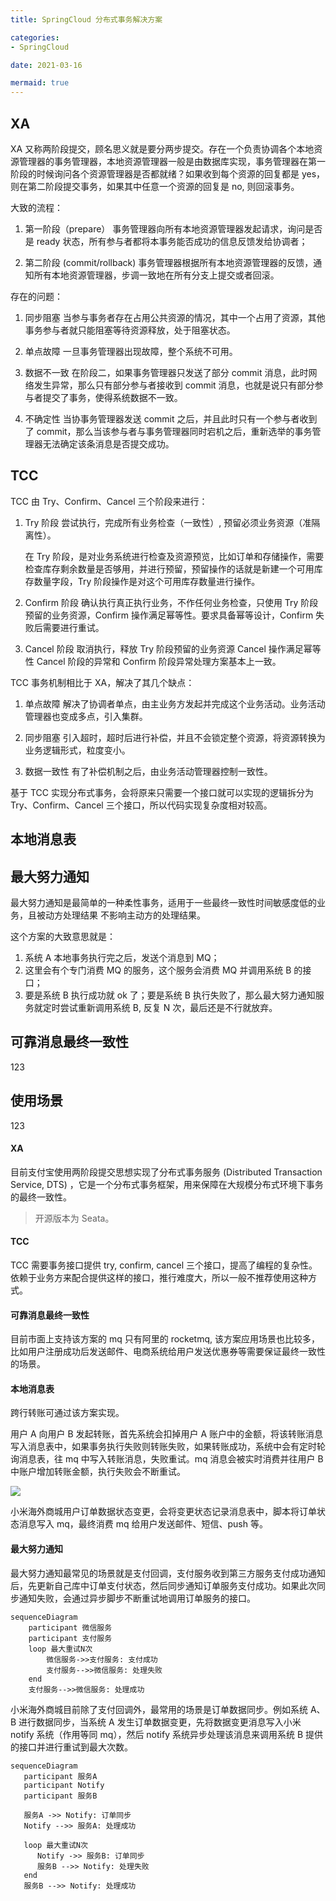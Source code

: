 ```yaml
---
title: SpringCloud 分布式事务解决方案

categories:
- SpringCloud

date: 2021-03-16

mermaid: true
---
```


## XA
XA 又称两阶段提交，顾名思义就是要分两步提交。存在一个负责协调各个本地资源管理器的事务管理器，本地资源管理器一般是由数据库实现，事务管理器在第一阶段的时候询问各个资源管理器是否都就绪？如果收到每个资源的回复都是 yes，则在第二阶段提交事务，如果其中任意一个资源的回复是 no, 则回滚事务。

大致的流程：
1. 第一阶段（prepare）
   事务管理器向所有本地资源管理器发起请求，询问是否是 ready 状态，所有参与者都将本事务能否成功的信息反馈发给协调者；

1. 第二阶段 (commit/rollback)
   事务管理器根据所有本地资源管理器的反馈，通知所有本地资源管理器，步调一致地在所有分支上提交或者回滚。

存在的问题：
1. 同步阻塞
   当参与事务者存在占用公共资源的情况，其中一个占用了资源，其他事务参与者就只能阻塞等待资源释放，处于阻塞状态。

1. 单点故障
   一旦事务管理器出现故障，整个系统不可用。

1. 数据不一致
   在阶段二，如果事务管理器只发送了部分 commit 消息，此时网络发生异常，那么只有部分参与者接收到 commit 消息，也就是说只有部分参与者提交了事务，使得系统数据不一致。

1. 不确定性
   当协事务管理器发送 commit 之后，并且此时只有一个参与者收到了 commit，那么当该参与者与事务管理器同时宕机之后，重新选举的事务管理器无法确定该条消息是否提交成功。

## TCC
TCC 由 Try、Confirm、Cancel 三个阶段来进行：

1. Try 阶段
   尝试执行，完成所有业务检查（一致性）, 预留必须业务资源（准隔离性）。

   在 Try 阶段，是对业务系统进行检查及资源预览，比如订单和存储操作，需要检查库存剩余数量是否够用，并进行预留，预留操作的话就是新建一个可用库存数量字段，Try 阶段操作是对这个可用库存数量进行操作。

1. Confirm 阶段
   确认执行真正执行业务，不作任何业务检查，只使用 Try 阶段预留的业务资源，Confirm 操作满足幂等性。要求具备幂等设计，Confirm 失败后需要进行重试。

1. Cancel 阶段
   取消执行，释放 Try 阶段预留的业务资源 Cancel 操作满足幂等性 Cancel 阶段的异常和 Confirm 阶段异常处理方案基本上一致。

TCC 事务机制相比于 XA，解决了其几个缺点：

1. 单点故障
   解决了协调者单点，由主业务方发起并完成这个业务活动。业务活动管理器也变成多点，引入集群。

1. 同步阻塞
   引入超时，超时后进行补偿，并且不会锁定整个资源，将资源转换为业务逻辑形式，粒度变小。

1. 数据一致性
   有了补偿机制之后，由业务活动管理器控制一致性。

基于 TCC 实现分布式事务，会将原来只需要一个接口就可以实现的逻辑拆分为 Try、Confirm、Cancel 三个接口，所以代码实现复杂度相对较高。

## 本地消息表

## 最大努力通知
最大努力通知是最简单的一种柔性事务，适用于一些最终一致性时间敏感度低的业务，且被动方处理结果 不影响主动方的处理结果。

这个方案的大致意思就是：
1. 系统 A 本地事务执行完之后，发送个消息到 MQ；
1. 这里会有个专门消费 MQ 的服务，这个服务会消费 MQ 并调用系统 B 的接口；
1. 要是系统 B 执行成功就 ok 了；要是系统 B 执行失败了，那么最大努力通知服务就定时尝试重新调用系统 B, 反复 N 次，最后还是不行就放弃。



## 可靠消息最终一致性
123

## 使用场景
123

#### XA
目前支付宝使用两阶段提交思想实现了分布式事务服务 (Distributed Transaction Service, DTS) ，它是一个分布式事务框架，用来保障在大规模分布式环境下事务的最终一致性。

> 开源版本为 Seata。

#### TCC
TCC 需要事务接口提供 try, confirm, cancel 三个接口，提高了编程的复杂性。依赖于业务方来配合提供这样的接口，推行难度大，所以一般不推荐使用这种方式。

#### 可靠消息最终一致性
目前市面上支持该方案的 mq 只有阿里的 rocketmq, 该方案应用场景也比较多，比如用户注册成功后发送邮件、电商系统给用户发送优惠券等需要保证最终一致性的场景。

#### 本地消息表
跨行转账可通过该方案实现。

用户 A 向用户 B 发起转账，首先系统会扣掉用户 A 账户中的金额，将该转账消息写入消息表中，如果事务执行失败则转账失败，如果转账成功，系统中会有定时轮询消息表，往 mq 中写入转账消息，失败重试。mq 消息会被实时消费并往用户 B 中账户增加转账金额，执行失败会不断重试。

![](https://xiaomi-info.github.io/2020/01/02/distributed-transaction/bank-transfer.jpg)

小米海外商城用户订单数据状态变更，会将变更状态记录消息表中，脚本将订单状态消息写入 mq，最终消费 mq 给用户发送邮件、短信、push 等。

#### 最大努力通知
最大努力通知最常见的场景就是支付回调，支付服务收到第三方服务支付成功通知后，先更新自己库中订单支付状态，然后同步通知订单服务支付成功。如果此次同步通知失败，会通过异步脚步不断重试地调用订单服务的接口。

```mermaid
sequenceDiagram
    participant 微信服务
    participant 支付服务
    loop 最大重试N次
        微信服务->>支付服务: 支付成功
        支付服务-->>微信服务: 处理失败
    end
    支付服务-->>微信服务: 处理成功
```

小米海外商城目前除了支付回调外，最常用的场景是订单数据同步。例如系统 A、B 进行数据同步，当系统 A 发生订单数据变更，先将数据变更消息写入小米 notify 系统（作用等同 mq），然后 notify 系统异步处理该消息来调用系统 B 提供的接口并进行重试到最大次数。

```mermaid
sequenceDiagram
   participant 服务A
   participant Notify
   participant 服务B

   服务A ->> Notify: 订单同步
   Notify -->> 服务A: 处理成功

   loop 最大重试N次
      Notify ->> 服务B: 订单同步
      服务B -->> Notify: 处理失败
   end
   服务B -->> Notify: 处理成功
```